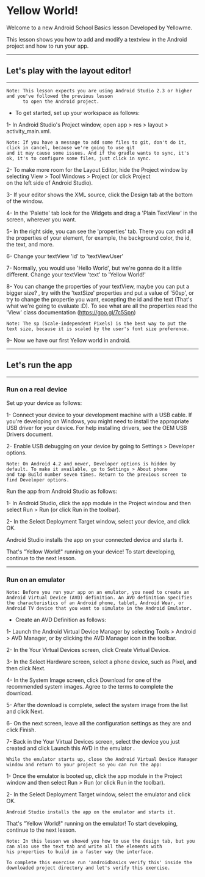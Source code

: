 # Yellow World!

Welcome to a new Android School Basics lesson
Developed by Yellowme.

This lesson shows you how to add and modify a textview in the Android project and how to run your app.

--------------------
## Let's play with the layout editor!
--------------------

    Note: This lesson expects you are using Android Studio 2.3 or higher and you've followed the previous lesson 
          to open the Android project.

* To get started, set up your workspace as follows:

1- In Android Studio's Project window, open app > res > layout > activity_main.xml.

    Note: If you have a message to add some files to git, don't do it, click in cancel, because we're going to use git 
    and it may cause some issues. And if the gradle wants to sync, it's ok, it's to configure some files, just click in sync. 

2- To make more room for the Layout Editor, hide the Project window by selecting View > Tool Windows > Project (or click Project  
on the left side of Android Studio).

3- If your editor shows the XML source, click the Design tab at the bottom of the window.

4- In the 'Palette' tab look for the Widgets and drag a 'Plain TextView' in the screen, wherever you want.

5- In the right side, you can see the 'properties' tab. There you can edit all the properties of your element, for example, the 
background color, the id, the text, and more.

6- Change your textView 'id' to 'textViewUser'

7- Normally, you would use 'Hello World', but we're gonna do it a little different. Change your textView 'text' to 'Yellow World!'

8- You can change the properties of your textView, maybe you can put a bigger size? , try with the 'textSize' properties and put 
a value of '50sp', or try to change the propertie you want, excepting the id and the text (That's what we're going to evaluate :D).
To see what are all the properties read the 'View' class documentation (https://goo.gl/7c5Spn)

    Note: The sp (Scale-independent Pixels) is the best way to put the text size, because it is scaled by the user's font size preference.

9- Now we have our first Yellow world in android.

--------------------
## Let's run the app
--------------------

### Run on a real device

Set up your device as follows:

1- Connect your device to your development machine with a USB cable. If you're developing on Windows, you might need to install 
the appropriate USB driver for your device. For help installing drivers, see the OEM USB Drivers document.

2- Enable USB debugging on your device by going to Settings > Developer options.

    Note: On Android 4.2 and newer, Developer options is hidden by default. To make it available, go to Settings > About phone 
    and tap Build number seven times. Return to the previous screen to find Developer options.

Run the app from Android Studio as follows:

1- In Android Studio, click the app module in the Project window and then select Run > Run (or click Run  in the toolbar).

2- In the Select Deployment Target window, select your device, and click OK.

Android Studio installs the app on your connected device and starts it.

That's "Yellow World!" running on your device! To start developing, continue to the next lesson.



----------------------
### Run on an emulator

    Note: Before you run your app on an emulator, you need to create an Android Virtual Device (AVD) definition. An AVD definition specifies 
    the characteristics of an Android phone, tablet, Android Wear, or Android TV device that you want to simulate in the Android Emulator.

* Create an AVD Definition as follows:

1- Launch the Android Virtual Device Manager by selecting Tools > Android > AVD Manager, or by clicking the AVD Manager icon  in the toolbar.

2- In the Your Virtual Devices screen, click Create Virtual Device.

3- In the Select Hardware screen, select a phone device, such as Pixel, and then click Next.

4- In the System Image screen, click Download for one of the recommended system images. Agree to the terms to complete the download.

5- After the download is complete, select the system image from the list and click Next.

6- On the next screen, leave all the configuration settings as they are and click Finish.

7- Back in the Your Virtual Devices screen, select the device you just created and click Launch this AVD in the emulator  .

    While the emulator starts up, close the Android Virtual Device Manager window and return to your project so you can run the app:

1- Once the emulator is booted up, click the app module in the Project window and then select Run > Run (or click Run  in the toolbar).

2- In the Select Deployment Target window, select the emulator and click OK.

    Android Studio installs the app on the emulator and starts it.


That's "Yellow World!" running on the emulator! To start developing, continue to the next lesson.

    Note: In this lesson we showed you how to use the design tab, but you can also use the text tab and write all the elements with
    his properties to build in a faster way the interface.

    To complete this exercise run 'androidbasics verify this' inside the downloaded project directory and let's verify this exercise.


